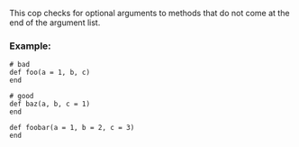 This cop checks for optional arguments to methods
that do not come at the end of the argument list.

### Example:
    # bad
    def foo(a = 1, b, c)
    end

    # good
    def baz(a, b, c = 1)
    end

    def foobar(a = 1, b = 2, c = 3)
    end